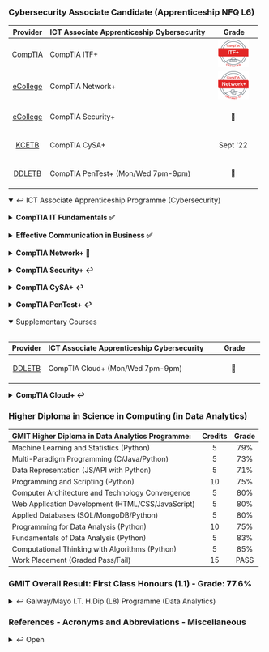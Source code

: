 ### Cybersecurity Associate Candidate (Apprenticeship NFQ L6)

|Provider|**ICT Associate Apprenticeship Cybersecurity**|&nbsp;&nbsp;&nbsp;&nbsp;&nbsp;&nbsp;Grade&nbsp;&nbsp;&nbsp;&nbsp;&nbsp;|
|:-----:| :-----------------------------------------------|:-----:|
| [CompTIA](https://www.comptia.org/certifications/it-fundamentals) | CompTIA ITF+                       |[![PASS](https://github.com/SeanOhAileasa/SeanOhAileasa/blob/master/rc/comptia/comptia-it-fundamentals-itf-certification.png?raw=true)](https://github.com/SeanOhAileasa/SeanOhAileasa/blob/master/rc/comptia/CompTIA-IT-Fundamentals-certificate.pdf)|
| [eCollege](https://www.ecollege.ie/) | <br/>CompTIA Network+<br/><br/>                                  |[![PASS](https://github.com/SeanOhAileasa/SeanOhAileasa/blob/master/rc/comptia/comptia-network-plus-certification.png?raw=true)](https://github.com/SeanOhAileasa/SeanOhAileasa/blob/master/rc/comptia/CompTIA-Network-plus-cecertificate.pdf)|
| [eCollege](https://www.ecollege.ie/) | <br/>CompTIA Security+<br/><br/>                               |   &#x1F6A7;   |
| [KCETB](https://kilkennycarlow.etb.ie/)     | <br/>CompTIA CySA+<br/><br/>                   | Sept '22 |
| [DDLETB](https://www.ddletb.ie/) | <br/>CompTIA PenTest+ (Mon/Wed 7pm-9pm)<br/><br/>                |   &#x1F6A7;   |

<details open>
	<summary>&#x21A9; ICT Associate Apprenticeship Programme (Cybersecurity)</summary> <br/>

<details close>
<!--
24/06/2022
"update repository ./itf-cybersecurity-apprenticeship (Exam - CompITA IT Fundaments)"
-->
	<summary><b>CompTIA IT Fundamentals &#x2705;</b></summary>

- { ["**Cybersecurity Apprenticeship**"](https://github.com/SeanOhAileasa/itf-cybersecurity-apprenticeship) : &#x2705; }

</details>
<br/>
<details close>
<!--
08/07/2022
"update repository ./ecb-cybersecurity-apprenticeship (Ransomware Criminals Targeted in Ukrainian Police Raids - Cybersecurity Career Roadmap - Fiber Media (OBJ. 1.3) - Additional Ethernet Switch Features (OBJ. 2.3 & 4.4) - OSI Model Explained | Real World Example)"
-->
	<summary><b>Effective Communication in Business &#x2705;</b></summary>

- { ["**Cybersecurity Apprenticeship**"](https://github.com/SeanOhAileasa/ecb-cybersecurity-apprenticeship) : &#x2705; }

</details>
<br/>
<details close>
	<summary><b>CompTIA Network+ &#x1F4CC;</b></summary>
	
<!--
08/07/2022
"add repository ./nkp-cybersecurity-apprenticeship"
-->
- { ["**Cybersecurity Apprenticeship**"](https://github.com/SeanOhAileasa/nkp-cybersecurity-apprenticeship) : &#x1F4CC; }

<!--
21/01/2022
"add repository ./nkp-cloud-concepts - Cloud Concepts."
"add repository ./nkp-concepts-and-characteristics-of-networking - Concepts and Characteristics of Networking."
"add repository ./nkp-network-services - Network Services."
"add repository ./nkp-network-topologies - Network Topologies."
"add repository ./nkp-osi-layers - OSI Layers."
"add repository ./nkp-ports-and-protocols - Ports and Protocols."
"add repository ./nkp-subnetting-and-supernetting - Subnetting and Supernetting."
"add repository ./nkp-wireless-technologies - Wireless Technologies."
-->
<!--
22/01/2022
"add repository ./nkp-networking-devices - Networking Devices."
-->
<!--
24/01/2022
"add repository ./nkp-advanced-networking - Advanced Networking."
-->
<!--
25/01/2022
"add repository ./nkp-network-storage-virtualization - Network Storage and Virtualization."
-->
<!--
27/01/2022
"add repository ./nkp-wide-area-network - Wide Area Network."
"add repository ./nkp-documentation-diagram-types - Documentation and Diagram Types."
--->
<!--
02/02/2022
"add repository ./nkp-disaster-recovery - Disaster Recovery."
"add repository ./nkp-scanning-monitoring-patching - Scanning and Monitoring and Patching."
--->
<!--
05/02/2022
"add repository ./nkp-remote-access-methods - Remote Access Methods."
"add repository ./nkp-physical-security-devices - Physical Security Devices."
"add repository ./nkp-authentication-access-control - Authentication and Access Control."
--->
<!--
09/02/2022
"add repository ./nkp-wireless-security - Wireless Security."
-->
<!--
10/02/2022
"add repository ./nkp-network-attacks - Network Attacks"
"add repository ./nkp-network-device-hardening - Network Device Hardening."
--->
<!--
16/02/2022
"add repository ./nkp-mitigation-techniques - Mitigation Techniques."
-->
<!--
17/02/2022
"add repository ./nkp-network-service-issues - Network Service Issues."
"add repository ./nkp-network-troubleshooting - Network Troubleshooting."
-->
<!--
19/02/2022
"add repository ./nkp-network-troubleshooting-tools - Network Troubleshooting Tools."
"add repository ./nkp-wired-connectivity-issues - Wired Connectivity Issues."
"add repository ./nkp-cabling-solutions - Cabling Solutions."
"add repository ./nkp-wireless-connectivity-issues - Wireless Connectivity Issues."
"add repository ./nkp-policies-best-practice-guidelines - Policies and Best Practice Guidelines."
-->
<br/>

- { ["<i>Practice Labs</i>"](https://github.com/SeanOhAileasa/nkp-practice-labs) : &#x1F6A7; }

<details open>
	<summary>Network Concepts &#x21A9;</summary>
<!--
30/06/2022
"CompTIA Network+ Certification Exam - Status: Pass."
-->

- { ["**Network Concepts**"](https://github.com/SeanOhAileasa/nkp-network-concepts) : &#x1F6A7; }

	- { ["**Ports and Protocols**"](https://github.com/SeanOhAileasa/nkp-ports-and-protocols) : &#x1F6A7; }

	- { ["**OSI Layers**"](https://github.com/SeanOhAileasa/nkp-osi-layers) : &#x1F6A7; }

	- { ["**Concepts and Characteristics of Networking**"](https://github.com/SeanOhAileasa/nkp-concepts-and-characteristics-of-networking) : &#x1F6A7; }

	- { ["**Subnetting and Supernetting**"](https://github.com/SeanOhAileasa/nkp-subnetting-and-supernetting) : &#x1F6A7; }

	- { ["**Network Topologies**"](https://github.com/SeanOhAileasa/nkp-network-topologies) : &#x1F6A7; }

	- { ["**Wireless Technologies**"](https://github.com/SeanOhAileasa/nkp-wireless-technologies) : &#x1F6A7; }

	- { ["**Cloud Concepts**"](https://github.com/SeanOhAileasa/nkp-cloud-concepts) : &#x1F6A7; }

	- { ["**Network Services**"](https://github.com/SeanOhAileasa/nkp-network-services) : &#x1F6A7; }

	- { ["**Cabling Solutions**"](https://github.com/SeanOhAileasa/nkp-cabling-solutions) : &#x1F6A7; }
</details> <!-- END (Network Concepts) -->
<br/>
<details open>
	<summary>Infrastructure &#x21A9;</summary>
<!--
16/04/2022
"update repository ./nkp-advanced-networking" 
-->

- { ["**Infrastructure**"](https://github.com/SeanOhAileasa/nkp-infrastructure) : &#x1F6A7; }

	- { ["**Networking Devices**"](https://github.com/SeanOhAileasa/nkp-networking-devices) : &#x1F6A7; }

	- { ["**Advanced Networking**"](https://github.com/SeanOhAileasa/nkp-advanced-networking) : &#x1F6A7; }

	- { ["**Network Storage and Virtualization**"](https://github.com/SeanOhAileasa/nkp-network-storage-virtualization) : &#x1F6A7; }

	- { ["**Wide Area Network**"](https://github.com/SeanOhAileasa/nkp-wide-area-network) : &#x1F6A7; }
</details> <!-- END (Infrastructure) -->
<br/>
<details open>
	<summary>Network Operations &#x21A9;</summary>
<!--
11/05/2022
"update repository ./nkp-disaster-recovery" 
-->

- { ["**Network Operations**"](https://github.com/SeanOhAileasa/nkp-network-operations) : &#x1F6A7; }

	- { ["**Documentation and Diagram Types**"](https://github.com/SeanOhAileasa/nkp-documentation-diagram-types) : &#x1F6A7; }

	- { ["**Disaster Recovery**"](https://github.com/SeanOhAileasa/nkp-disaster-recovery) : &#x1F6A7; }

	- { ["**Scanning and Monitoring and Patching**"](https://github.com/SeanOhAileasa/nkp-scanning-monitoring-patching) : &#x1F6A7; }

	- { ["**Remote Access Methods**"](https://github.com/SeanOhAileasa/nkp-remote-access-methods) : &#x1F6A7; }

	- { ["**Policies and Best Practice Guidelines**"](https://github.com/SeanOhAileasa/nkp-policies-best-practice-guidelines) : &#x1F6A7; }
</details> <!-- END (Network Operations) -->
<br/>
<details open>
	<summary>Network Security &#x21A9;</summary>
<!--
14/05/2022
"update repository ./nkp-mitigation-techniques"
-->

- { ["**Network Security**"](https://github.com/SeanOhAileasa/nkp-network-security) : &#x1F6A7; }

	- { ["**Physical Security Devices**"](https://github.com/SeanOhAileasa/nkp-physical-security-devices) : &#x1F6A7; }

	- { ["**Authentication and Access Control**"](https://github.com/SeanOhAileasa/nkp-authentication-access-control) : &#x1F6A7; }

	- { ["**Wireless Security**"](https://github.com/SeanOhAileasa/nkp-wireless-security) : &#x1F6A7; }

	- { ["**Network Attacks**"](https://github.com/SeanOhAileasa/nkp-network-attacks) : &#x1F6A7; }

	- { ["**Network Device Hardening**"](https://github.com/SeanOhAileasa/nkp-network-device-hardening) : &#x1F6A7; }

	- { ["**Mitigation Techniques**"](https://github.com/SeanOhAileasa/nkp-mitigation-techniques) : &#x1F6A7; }
</details> <!-- END (Network Security) -->
<br/>
<details open>
	<summary>Network Troubleshooting and Tools &#x21A9;</summary>
<!--
06/07/2022
"update repository ./nkp-network-troubleshooting-and-tools (network-tools/nkp-command-line-tools)"
-->

- { ["**Network Troubleshooting and Tools**"](https://github.com/SeanOhAileasa/nkp-network-troubleshooting-and-tools) : &#x1F6A7; }

	- { ["**Network Service Issues**"](https://github.com/SeanOhAileasa/nkp-network-service-issues) : &#x1F6A7; }

	- { ["**Network Troubleshooting**"](https://github.com/SeanOhAileasa/nkp-network-troubleshooting) : &#x1F6A7; }

	- { ["**Network Troubleshooting Tools**"](https://github.com/SeanOhAileasa/nkp-network-troubleshooting-tools) : &#x1F6A7; }

	- { ["**Wired Connectivity Issues**"](https://github.com/SeanOhAileasa/nkp-wired-connectivity-issues) : &#x1F6A7; }

	- { ["**Wireless Connectivity Issues**"](https://github.com/SeanOhAileasa/nkp-wireless-connectivity-issues) : &#x1F6A7; }
</details> <!-- END (Network Troubleshooting and Tools) -->

</details> <!-- END (CompTIA Network+) -->

<br/>

<details close>
	<summary><b>CompTIA Security+ &#x21A9;</b></summary>
<!--
08/05/2022
"update repository ./syp-risk-management-privacy-and-sensitive-data-security"
-->
<br/>
<details close>
	<summary><i>Practice Labs</i> &#x21A9;</summary>
<br/>

<!-- ********** CompTIA Security+ - Practice Labs ********** -->
<!-- ********** CompTIA Security+ - Practice Labs ********** -->
<!-- ********** CompTIA Security+ - Practice Labs ********** -->
</details> <!-- END (CompTIA Security+ - Practice Labs) -->

<details open>
	<summary>Attacks and Threats and Vulnerabilities &#x21A9;</summary>
<!--
29/05/2022
"updata repository ./syp-attacks-threats-and-vulnerabilities"
-->

- { ["**Attacks and Threats and Vulnerabilities**"](https://github.com/SeanOhAileasa/syp-attacks-threats-and-vulnerabilities/blob/main/README.md) : &#x1F6A7; }

	- { ["**Social Engineering Techniques & Attack Types**"](https://github.com/SeanOhAileasa/syp-social-engineering-and-types-of-attacks/blob/main/README.md) : &#x1F6A7; }

	- { ["**Analyzing Application and Network Attacks**"](https://github.com/SeanOhAileasa/syp-analyzing-application-and-network-attacks/blob/main/README.md) : &#x1F6A7; }

	- { ["**Threat Actors, Intelligence Sources and Vulnerabilities**"](https://github.com/SeanOhAileasa/syp-threat-actors-Intelligence-sources-and-vulnerabilities/blob/main/README.md) : &#x1F6A7; }

	- { ["**Security Assessment and Penetration Testing Techniques**"](https://github.com/SeanOhAileasa/syp-security-assessment-and-penetration-testing-techniques/blob/main/README.md) : &#x1F6A7; }	
</details>
<br/>
<details open>
	<summary>Architecture and Design &#x21A9;</summary>
<!--
12/06/2022
"update repository ./syp-architecture-and-design (Cryptographic Concepts)"
-->

- { ["**Architecture and Design**"](https://github.com/SeanOhAileasa/syp-architecture-and-design/blob/main/README.md) : &#x1F6A7; }

	- { ["**Security Concepts in an Enterprise Environment**"](https://github.com/SeanOhAileasa/syp-security-concepts-in-an-enterprise-environment/blob/main/README.md) : &#x1F6A7; }

	- { ["**Implementing Cybersecurity Resilience**"](https://github.com/SeanOhAileasa/syp-implementing-cybersecurity-resilience/blob/main/README.md) : &#x1F6A7; }

	- { ["**Virtualization, Cloud Computing and Cloud Cybersecurity Solutions**"](https://github.com/SeanOhAileasa/syp-virtualization-cloud-computing-and-cloud-cybersecurity-solutions/blob/main/README.md) : &#x1F6A7; }

	- { ["**Controls and Application Development Deployment and Automation**"](https://github.com/SeanOhAileasa/syp-controls-and-application-development-deployment-and-automation/blob/main/README.md) : &#x1F6A7; }

	- { ["**Authentication and Authorization Design Concepts**"](https://github.com/SeanOhAileasa/syp-authentication-and-authorization-design-concepts/blob/main/README.md) : &#x1F6A7; }

	- { ["**Implementing Identity and Account Management and AAA Solutions**"](https://github.com/SeanOhAileasa/syp-implementing-identity-and-account-management-and-aaa-solutions/blob/main/README.md) : &#x1F6A7; }

	- { ["**Physical Security Controls**"](https://github.com/SeanOhAileasa/syp-physical-security-controls/blob/main/README.md) : &#x1F6A7; }

	- { ["**Basic Cryptography and Public Key Infrastructure**"](https://github.com/SeanOhAileasa/syp-basic-cryptography-and-public-key-infrastructure/blob/main/README.md) : &#x1F6A7; }
</details>
<br/>
<details open>
	<summary>Implementation &#x21A9;</summary>
<!--
03/07/2022
"update repository ./syp-implementation (Public Key Infrastructure)"
-->

- { ["**Implementation**"](https://github.com/SeanOhAileasa/syp-implementation/blob/main/README.md) : &#x1F6A7; }

	- { ["**Implementing Secure Protocols and Application Security Solutions**"](https://github.com/SeanOhAileasa/syp-implementing-secure-protocols-and-application-security-solutions/blob/main/README.md) : &#x1F6A7; }

	- { ["**Implementing Secure Network Designs**"](https://github.com/SeanOhAileasa/syp-implementing-secure-network-designs/blob/main/README.md) : &#x1F6A7; }

	- { ["**Wireless, Mobile and Embedded Device Security**"](https://github.com/SeanOhAileasa/syp-wireless-mobile-and-embedded-device-security/blob/main/README.md) : &#x1F6A7; }

	- { ["**Organizational Security Assessment Tools and Mitigation Controls**"](https://github.com/SeanOhAileasa/syp-organizational-security-assessment-tools-and-mitigation-controls/blob/main/README.md) : &#x1F6A7; }
</details>
<br/>
<details open>
	<summary>Operations and Incident Response &#x21A9;</summary>
<!--
12/07/2022
"add repository ./syp-operations-and-incident-response (Security Tools - File Manipulation Tools)"
-->

- { ["**Operations and Incident Response**"](https://github.com/SeanOhAileasa/syp-operations-and-incident-response/blob/main/README.md) : &#x1F6A7; }

	- { ["**Incident Response, Digital Forensics and Supporting Investigations**"](https://github.com/SeanOhAileasa/syp-incident-response-digital-forensics-and-supporting-investigations/blob/main/README.md) : &#x1F6A7; }
</details>
<br/>

<details open>
	<summary>Governance and Risk and Compliance &#x21A9;</summary>
<!--
24/05/2022
"add repository ./syp-governance-risk-and-compliance"
-->

- { ["**Governance and Risk and Compliance**"](https://github.com/SeanOhAileasa/syp-governance-risk-and-compliance/blob/main/README.md) : &#x1F6A7; }

	- { ["**Security Policies, Regulations, Standards and Frameworks**"](https://github.com/SeanOhAileasa/syp-security-policies-regulations-standards-and-frameworks/blob/main/README.md) : &#x1F6A7; }

	- { ["**Risk Management, Privacy and Sensitive Data Security**"](https://github.com/SeanOhAileasa/syp-risk-management-privacy-and-sensitive-data-security/blob/main/README.md) : &#x1F6A7; }

	- { ["**Monitoring, Visibility, & Reporting**"](https://github.com/SeanOhAileasa/syp-monitoring-visibility-and-reporting/blob/main/README.md) : &#x1F6A7; }
</details> 

</details> <!-- END (CompTIA Security+) -->

<br/>

<details close>
	<summary><b>CompTIA CySA+ &#x21A9;</b></summary>
<!--
14/07/2022
"update repository ./cap-practice-labs (Scripting - Search)"
-->
<br/>
<details close>
	<summary><i>Practice Labs</i> &#x21A9;</summary>
<br/>	
<details open>
	<summary>Vulnerabilities &#x21A9;</summary>

- [Conducting a Software Vulnerability Scan Using AlienVault](https://nbviewer.org/github/SeanOhAileasa/cap-practice-labs/blob/main/rc/vulnerabilities/cap-Exercise1ConductingaSoftwareVulnerabilityScanUsingAlienVault.ipynb) &#x2705; <br/>
- [Conducting a Software Vulnerability Scan using Nessus](https://nbviewer.org/github/SeanOhAileasa/cap-practice-labs/blob/main/rc/vulnerabilities/cap-Exercise2ConductingaSoftwareVulnerabilityScanusingNessus.ipynb) &#x2705; <br/>
- [Define Different Web Application Software Vulnerabilities](https://github.com/SeanOhAileasa/cap-practice-labs/blob/main/rc/vulnerabilities/cap-Exercise3DefineDifferentWebApplicationSoftwareVulnerabilities.pdf) &#x2705;
</details>	<!-- END (CompTIA CySA+ - Vulnerabilities) -->
<details open>
	<summary>Attack Types &#x21A9;</summary>

- [Web Application Exploits](https://nbviewer.org/github/SeanOhAileasa/cap-practice-labs/blob/main/rc/attack-types/cap-Exercise1WebApplicationExploits.ipynb) &#x2705; <br/>
- [Database Attack Types and Exploits](https://nbviewer.org/github/SeanOhAileasa/cap-practice-labs/blob/main/rc/attack-types/cap-Exercise2DatabaseAttackTypesandExploits.ipynb) &#x2705; <br/>
- [Additional Cybersecurity Attack Types](https://github.com/SeanOhAileasa/cap-practice-labs/blob/main/rc/attack-types/cap-Exercise3AdditionalCybersecurityAttackTypes.pdf) &#x2705; <br/>
- Supplemental Resources:
	- [App-server (``flask``)](https://github.com/SeanOhAileasa/cwe-app-server) &#x1F6A7;
</details>	<!-- END (CompTIA CySA+ - Attack Types) -->
<details open>
	<summary>Information Gathering and Sharing &#x21A9;</summary>

- [Information Gathering and Sharing](https://github.com/SeanOhAileasa/cap-practice-labs/blob/main/rc/information-gathering-and-sharing/cap-Information-Gathering-and-Sharing.pdf) &#x2705; <br/>
</details>	<!-- END (CompTIA CySA+ - Information Gathering and Sharing) -->

<details open>
	<summary>Supporting Organizational Security &#x21A9;</summary>

- [Attack Frameworks](https://nbviewer.org/github/SeanOhAileasa/cap-practice-labs/blob/main/rc/supporting-organizational-security/cap-attack-frameworks.ipynb) &#x2705; <br/>
- [Threat Research](https://nbviewer.org/github/SeanOhAileasa/cap-practice-labs/blob/main/rc/supporting-organizational-security/cap-threat-research.ipynb) &#x2705; <br/>
- [Threat Modeling Methodologies](https://nbviewer.org/github/SeanOhAileasa/cap-practice-labs/blob/main/rc/supporting-organizational-security/cap-threat-modeling-methodologies.ipynb) &#x2705; <br/>
- [Threat Intelligence Sharing with Supported Functions](https://nbviewer.org/github/SeanOhAileasa/cap-practice-labs/blob/main/rc/supporting-organizational-security/cap-threat-intelligence-sharing-with-supported-functions.ipynb) &#x2705; <br/>
</details> <!-- END (CompTIA CySA+ - Supporting Organizational Security) -->
<!--
<details open>
	<summary>Scripting &#x21A9;</summary>

- [Search](https://nbviewer.org/github/SeanOhAileasa/cap-practice-labs/blob/main/rc/scripting/cap-search.ipynb) &#x2705; <br/>
- [Scripting](https://nbviewer.org/github/SeanOhAileasa/cap-practice-labs/blob/main/rc/scripting/cap-scripting.ipynb) &#x2705; <br/>
- [Piping](https://nbviewer.org/github/SeanOhAileasa/cap-practice-labs/blob/main/rc/scripting/cap-piping.ipynb) &#x2705; <br/>
</details>

<details open>
	<summary>Threat Data &#x21A9;</summary>

- [Threat Data](https://nbviewer.org/github/SeanOhAileasa/cap-practice-labs/blob/main/rc/threat-data/cap-threat-data.ipynb) &#x2705; <br/>
</details>

<details open>
	<summary>Types of Scanning &#x21A9;</summary>

- [Scanning Parameters and Criteria](https://nbviewer.org/github/SeanOhAileasa/cap-practice-labs/blob/main/rc/types-of-scanning/cap-scanning-parameters-and-criteria.ipynb) &#x2705; <br/>
</details>

<details open>
	<summary>Vulnerability Identification and Remediation &#x21A9;</summary>

- [Vulnerability Identification](https://nbviewer.org/github/SeanOhAileasa/cap-practice-labs/blob/main/rc/vulnerability-identification-and-remediation/cap-vulnerability-identification.ipynb) &#x2705; <br/>
- [Validation](https://nbviewer.org/github/SeanOhAileasa/cap-practice-labs/blob/main/rc/vulnerability-identification-and-remediation/cap-validation.ipynb) &#x2705; <br/>
- [Remediation Mitigation](https://nbviewer.org/github/SeanOhAileasa/cap-practice-labs/blob/main/rc/vulnerability-identification-and-remediation/cap-remediation-mitigation.ipynb) &#x2705; <br/>
- [Inhibitors to Remediation](https://nbviewer.org/github/SeanOhAileasa/cap-practice-labs/blob/main/rc/vulnerability-identification-and-remediation/cap-inhibitors-to-remediation.ipynb) &#x2705; <br/>
- [Patching](https://nbviewer.org/github/SeanOhAileasa/cap-practice-labs/blob/main/rc/vulnerability-identification-and-remediation/cap-patching.ipynb) &#x2705; <br/>
</details>

<details open>
	<summary>Web Application Scanners &#x21A9;</summary>

- [Web Application scanner](https://nbviewer.org/github/SeanOhAileasa/cap-practice-labs/blob/main/rc/web-application-scanners/cap-web-application-scanner.ipynb) &#x2705; <br/>
- [Software assessment tools and techniques](https://nbviewer.org/github/SeanOhAileasa/cap-practice-labs/blob/main/rc/web-application-scanners/cap-software-assessment-tools-and-techniques.ipynb) &#x2705; <br/>
</details>

<details open>
	<summary>Infrastructure Vulnerability Scanners &#x21A9;</summary>

- [Nessus](https://nbviewer.org/github/SeanOhAileasa/cap-practice-labs/blob/main/rc/infrastructure-vulnerability-scanners/cap-nessus.ipynb) &#x2705; <br/>
- [OpenVAS](https://nbviewer.org/github/SeanOhAileasa/cap-practice-labs/blob/main/rc/infrastructure-vulnerability-scanners/cap-openvas.ipynb) &#x2705; <br/>
</details>

<details open>
	<summary>Enumeration &#x21A9;</summary>

- [Enumeration](https://nbviewer.org/github/SeanOhAileasa/cap-practice-labs/blob/main/rc/enumeration/cap-enumeration.ipynb) &#x2705; <br/>
- [Leveraging the Gathered Information](https://nbviewer.org/github/SeanOhAileasa/cap-practice-labs/blob/main/rc/enumeration/cap-leveraging-the-gathered-information.ipynb) &#x2705; <br/>
</details>

<details open>
	<summary>Wireless and Cloud Assessment Tools &#x21A9;</summary>

- [Wireless Assessment Tools](https://nbviewer.org/github/SeanOhAileasa/cap-practice-labs/blob/main/rc/wireless-and-cloud-assessment-tools/cap-wireless-assessment-tools.ipynb) &#x2705; <br/>
- [Cloud Models](https://nbviewer.org/github/SeanOhAileasa/cap-practice-labs/blob/main/rc/wireless-and-cloud-assessment-tools/cap-cloud-models.ipynb) &#x2705; <br/>
- [Cloud Infrastructure Assessment Tools](https://nbviewer.org/github/SeanOhAileasa/cap-practice-labs/blob/main/rc/wireless-and-cloud-assessment-tools/cap-cloud-infrastructure-assessment-tools.ipynb) &#x2705; <br/>
</details>

<details open>
	<summary>Vulnerabilities in Specialized Technology &#x21A9;</summary>

- [Vulnerabilities in Specialized Technology](https://nbviewer.org/github/SeanOhAileasa/cap-practice-labs/blob/main/rc/vulnerabilities-in-specialized-technology/cap-vulnerabilities-in-specialized-technology.ipynb) &#x2705; <br/>
</details>

<details open>
	<summary>Log Monitoring and Review &#x21A9;</summary>

- [Logging](https://nbviewer.org/github/SeanOhAileasa/cap-practice-labs/blob/main/rc/log-monitoring-and-review/cap-logging.ipynb) &#x2705; <br/>
</details>

<details open>
	<summary>Security Monitoring Activities &#x21A9;</summary>

- [Security information and event management (SIEM) review](https://nbviewer.org/github/SeanOhAileasa/cap-practice-labs/blob/main/rc/security-monitoring-activities/cap-security-information-and-event-management-review.ipynb) &#x2705; <br/>
- [Email analysis](https://nbviewer.org/github/SeanOhAileasa/cap-practice-labs/blob/main/rc/security-monitoring-activities/cap-email-analysis.ipynb) &#x2705; <br/>
- [Network](https://nbviewer.org/github/SeanOhAileasa/cap-practice-labs/blob/main/rc/security-monitoring-activities/cap-network.ipynb) &#x2705; <br/>
</details>

<details open>
	<summary>Data and Application Controls &#x21A9;</summary>

- [Permissions](https://nbviewer.org/github/SeanOhAileasa/cap-practice-labs/blob/main/rc/data-and-application-controls/cap-permissions.ipynb) &#x2705; <br/>
- [Software Restriction Policies](https://nbviewer.org/github/SeanOhAileasa/cap-practice-labs/blob/main/rc/data-and-application-controls/cap-software-restriction-policies.ipynb) &#x2705; <br/>
- [Firewall](https://nbviewer.org/github/SeanOhAileasa/cap-practice-labs/blob/main/rc/data-and-application-controls/cap-firewall.ipynb) &#x2705; <br/>
- [Sandboxing](https://nbviewer.org/github/SeanOhAileasa/cap-practice-labs/blob/main/rc/data-and-application-controls/cap-sandboxing.ipynb) &#x2705; <br/>
</details>

<details open>
	<summary>Improving Network Security &#x21A9;</summary>

- [Network Security](https://nbviewer.org/github/SeanOhAileasa/cap-practice-labs/blob/main/rc/improving-network-security/cap-network-security.ipynb) &#x2705; <br/>
- [Update Antimalware Signatures](https://nbviewer.org/github/SeanOhAileasa/cap-practice-labs/blob/main/rc/improving-network-security/cap-update-antimalware-signatures.ipynb) &#x2705; <br/>
- [Work with Snort](https://nbviewer.org/github/SeanOhAileasa/cap-practice-labs/blob/main/rc/improving-network-security/cap-work-with-snort.ipynb) &#x2705; <br/>
</details>

<details open>
	<summary>Infrastructure Security &#x21A9;</summary>

- [Set up a Honeypot with Pentbox](https://nbviewer.org/github/SeanOhAileasa/cap-practice-labs/blob/main/rc/infrastructure-security/cap-set-up-a-honeypot-with-pentbox.ipynb) &#x2705; <br/>
- [Data Collector Sets](https://nbviewer.org/github/SeanOhAileasa/cap-practice-labs/blob/main/rc/infrastructure-security/cap-data-collector-sets.ipynb) &#x2705; <br/>
- [Configuring Alerts for Data Collector Sets](https://nbviewer.org/github/SeanOhAileasa/cap-practice-labs/blob/main/rc/infrastructure-security/cap-configuring-alerts-for-data-collector-sets.ipynb) &#x2705; <br/>
- [Enable EFS on Standalone Windows Computer](https://nbviewer.org/github/SeanOhAileasa/cap-practice-labs/blob/main/rc/infrastructure-security/cap-enable-efs-on-standalone-windows-computer.ipynb) &#x2705; <br/>
</details>

<details open>
	<summary>Identity and Access Management &#x21A9;</summary>

- [Enable Multifactor Authentication](https://nbviewer.org/github/SeanOhAileasa/cap-practice-labs/blob/main/rc/identity-and-access-management/cap-enable-multifactor-authentication.ipynb) &#x2705; <br/>
- [Perform Manual Review and Privilege Management](https://nbviewer.org/github/SeanOhAileasa/cap-practice-labs/blob/main/rc/identity-and-access-management/cap-perform-manual-review-and-privilege-management.ipynb) &#x2705; <br/>
- [Configure Mandatory Access Control](https://nbviewer.org/github/SeanOhAileasa/cap-practice-labs/blob/main/rc/identity-and-access-management/cap-configure-mandatory-access-control.ipynb) &#x2705; <br/>
</details>

<details open>
	<summary>Infrastructure Solutions &#x21A9;</summary>

- [On-premises and Cloud Infrastructure](https://nbviewer.org/github/SeanOhAileasa/cap-practice-labs/blob/main/rc/infrastructure-solutions/cap-on-premises-and-cloud-infrastructure.ipynb) &#x2705; <br/>
- [Network Architecture](https://nbviewer.org/github/SeanOhAileasa/cap-practice-labs/blob/main/rc/infrastructure-solutions/cap-network-architecture.ipynb) &#x2705; <br/>
- [Asset Management](https://nbviewer.org/github/SeanOhAileasa/cap-practice-labs/blob/main/rc/infrastructure-solutions/cap-asset-management.ipynb) &#x2705; <br/>
- [Change Management](https://nbviewer.org/github/SeanOhAileasa/cap-practice-labs/blob/main/rc/infrastructure-solutions/cap-change-management.ipynb) &#x2705; <br/>
- [Virtualization and Containerization](https://nbviewer.org/github/SeanOhAileasa/cap-practice-labs/blob/main/rc/infrastructure-solutions/cap-virtualization-and-containerization.ipynb) &#x2705; <br/>
</details>

<details open>
	<summary>Automation Concepts &#x21A9;</summary>

- [Automation Concepts](https://nbviewer.org/github/SeanOhAileasa/cap-practice-labs/blob/main/rc/automation-concepts/cap-automation-concepts.ipynb) &#x2705; <br/>
</details>

<details open>
	<summary>Importance of Incident Response &#x21A9;</summary>

- [Communication Plan](https://nbviewer.org/github/SeanOhAileasa/cap-practice-labs/blob/main/rc/importance-of-incident-response/cap-communication-plan.ipynb) &#x2705; <br/>
- [Response Coordination with Relevant Entities](https://nbviewer.org/github/SeanOhAileasa/cap-practice-labs/blob/main/rc/importance-of-incident-response/cap-response-coordination-with-relevant-entities.ipynb) &#x2705; <br/>
- [Factors Contributing to Data Criticality](https://nbviewer.org/github/SeanOhAileasa/cap-practice-labs/blob/main/rc/importance-of-incident-response/cap-factors-contributing-to-data-criticality.ipynb) &#x2705; <br/>
</details>

<details open>
	<summary>Initial Phases of Incident Response &#x21A9;</summary>

- [Preparation](https://nbviewer.org/github/SeanOhAileasa/cap-practice-labs/blob/main/rc/initial-phases-of-incident-response/cap-preparation.ipynb) &#x2705; <br/>
- [Detection and Analysis](https://nbviewer.org/github/SeanOhAileasa/cap-practice-labs/blob/main/rc/initial-phases-of-incident-response/cap-detection-and-analysis.ipynb) &#x2705; <br/>
- [Containment](https://nbviewer.org/github/SeanOhAileasa/cap-practice-labs/blob/main/rc/initial-phases-of-incident-response/cap-containment.ipynb) &#x2705; <br/>
</details>

<details open>
	<summary>Later Phases of Incident Response &#x21A9;</summary>

- [Eradication and Recovery](https://nbviewer.org/github/SeanOhAileasa/cap-practice-labs/blob/main/rc/later-phases-of-incident-response/cap-eradication-and-recovery.ipynb) &#x2705; <br/>
- [Post-incident Activities](https://nbviewer.org/github/SeanOhAileasa/cap-practice-labs/blob/main/rc/later-phases-of-incident-response/cap-post-incident-activities.ipynb) &#x2705; <br/>
</details>

<details open>
	<summary>Host Related Incident Compromise Indicators &#x21A9;</summary>

- [Host-related Incident Compromise Indicators](https://nbviewer.org/github/SeanOhAileasa/cap-practice-labs/blob/main/rc/host-related-incident-compromise-indicators/cap-host-related-incident-compromise-indicators.ipynb) &#x2705; <br/>
- [Prevent Unauthorized Software from Running](https://nbviewer.org/github/SeanOhAileasa/cap-practice-labs/blob/main/rc/host-related-incident-compromise-indicators/cap-prevent-unauthorized-software-from-running.ipynb) &#x2705; <br/>
</details>

<details open>
	<summary>Network and Application Related Incident Compromise Indicators &#x21A9;</summary>

- [Network-Related](https://nbviewer.org/github/SeanOhAileasa/cap-practice-labs/blob/main/rc/network-and-application-related-incident-compromise-indicators/cap-network-related.ipynb) &#x2705; <br/>
- [Application-Related](https://nbviewer.org/github/SeanOhAileasa/cap-practice-labs/blob/main/rc/network-and-application-related-incident-compromise-indicators/cap-application-related.ipynb) &#x2705; <br/>
</details>

<details open>
	<summary>Digital Forensics Techniques &#x21A9;</summary>

- [Use Tcpdump](https://nbviewer.org/github/SeanOhAileasa/cap-practice-labs/blob/main/rc/digital-forensics-techniques/cap-use-tcpdump.ipynb) &#x2705; <br/>
- [Capture Packets with Wireshark](https://nbviewer.org/github/SeanOhAileasa/cap-practice-labs/blob/main/rc/digital-forensics-techniques/cap-capture-packets-with-wireshark.ipynb) &#x2705; <br/>
- [Use OSForensics](https://nbviewer.org/github/SeanOhAileasa/cap-practice-labs/blob/main/rc/digital-forensics-techniques/cap-use-osforensics.ipynb) &#x2705; <br/>
</details>

<details open>
	<summary>Certificate Management &#x21A9;</summary>

- [Install and Configure Active Directory Certificate Services](https://nbviewer.org/github/SeanOhAileasa/cap-practice-labs/blob/main/rc/certificate-management/cap-install-and-configure-active-directory-certificate-services.ipynb) &#x2705; <br/>
- [Configure Certificate Revocation Lists (CRLs)](https://nbviewer.org/github/SeanOhAileasa/cap-practice-labs/blob/main/rc/certificate-management/cap-configure-certificate-revocation-lists-crls.ipynb) &#x2705; <br/>
</details>

<details open>
	<summary>Applying Security Concepts to Mitigate Risk &#x21A9;</summary>

- [Business Impact Analysis (BIA)](https://nbviewer.org/github/SeanOhAileasa/cap-practice-labs/blob/main/rc/applying-security-concepts-to-mitigate-risk/cap-business-impact-analysis-bia.ipynb) &#x2705; <br/>
- [Software Assurances](https://nbviewer.org/github/SeanOhAileasa/cap-practice-labs/blob/main/rc/applying-security-concepts-to-mitigate-risk/cap-software-assurances.ipynb) &#x2705; <br/>
- [Hardware Assurances](https://nbviewer.org/github/SeanOhAileasa/cap-practice-labs/blob/main/rc/applying-security-concepts-to-mitigate-risk/cap-hardware-assurances.ipynb) &#x2705; <br/>
</details>

<details open>
	<summary>Frameworks, Controls, Policies and Procedures &#x21A9;</summary>

- [Frameworks, Controls, Policies, and Procedures](https://nbviewer.org/github/SeanOhAileasa/cap-practice-labs/blob/main/rc/frameworks-controls-policies-and-procedures/cap-frameworks-controls-policies-and-procedures.ipynb) &#x2705; <br/>
</details>
-->
<!-- ********** CompTIA CySA+ - Practice Labs ********** -->
<!-- ********** CompTIA CySA+ - Practice Labs ********** -->
<!-- ********** CompTIA CySA+ - Practice Labs ********** -->
</details> <!-- END (CompTIA CySA+ - Practice Labs) -->

- { ["**Threat Intelligence**"](https://github.com/SeanOhAileasa/cap-threat-intelligence/blob/main/README.md) : &#x1F6A7; }

- { ["**Business Continuity**"](https://github.com/SeanOhAileasa/cap-business-continuity/blob/main/README.md) : &#x1F6A7; }

- { ["**Attack Types**"](https://github.com/SeanOhAileasa/cap-attack-types/blob/main/README.md) : &#x1F6A7; }

- { ["**Malware Threats**"](https://github.com/SeanOhAileasa/cap-malware-threats/blob/main/README.md) : &#x1F6A7; }

- { ["**Encryption and Hashing**"](https://github.com/SeanOhAileasa/cap-encryption-and-hashing/blob/main/README.md) : &#x1F6A7; }

- { ["**Hardware and Security**"](https://github.com/SeanOhAileasa/cap-hardware-and-security/blob/main/README.md) : &#x1F6A7; }

- { ["**Cloud Computing**"](https://github.com/SeanOhAileasa/cap-cloud-computing/blob/main/README.md) : &#x1F6A7; }

- { ["**Threat Monitoring**"](https://github.com/SeanOhAileasa/cap-threat-monitoring/blob/main/README.md) : &#x1F6A7; }

- { ["**User Account Security**"](https://github.com/SeanOhAileasa/cap-user-account-security/blob/main/README.md) : &#x1F6A7; }

- { ["**Network Infrastructure Security**"](https://github.com/SeanOhAileasa/cap-network-infrastructure-security/blob/main/README.md) : &#x1F6A7; }

- { ["**Software Development Security**"](https://github.com/SeanOhAileasa/cap-software-development-security/blob/main/README.md) : &#x1F6A7; }

- { ["**Data Privacy**"](https://github.com/SeanOhAileasa/cap-data-privacy/blob/main/README.md) : &#x1F6A7; }

- { ["**Digital Forensics**"](https://github.com/SeanOhAileasa/cap-digital-forensics/blob/main/README.md) : &#x1F6A7; }

- { ["**IT Security Risk Mitigation**"](https://github.com/SeanOhAileasa/cap-it-security-risk-mitigation/blob/main/README.md) : &#x1F6A7; }

- { ["**Intrusion Detection and Traffic Analysis**"](https://github.com/SeanOhAileasa/cap-intrusion-detection-and-traffic-analysis/blob/main/README.md) : &#x1F6A7; }
</details> <!-- END (CompTIA CySA+) -->

<br/>

<details close>
	<summary><b>CompTIA PenTest+ &#x21A9;</b></summary>
<!--
15/06/2022
"add repository ./ptp-practice-labs (nslookup dig whois)"
-->
<br/>
<details close>
	<summary><i>Practice Labs</i> &#x21A9;</summary>
<br/>
<details open>
	<summary>Nslookup Dig Whois &#x21A9;</summary>

- [``nslookup`` ``dig`` ``whois``](https://nbviewer.org/github/SeanOhAileasa/ptp-practice-labs/blob/main/rc/nslookup-dig-whois/ptp-nslookup-dig-whois.ipynb) &#x2705; <br/>
</details>
<!-- ********** CompTIA PenTest+ - Practice Labs ********** -->
<!-- ********** CompTIA PenTest+ - Practice Labs ********** -->
<!-- ********** CompTIA PenTest+ - Practice Labs ********** -->
</details> <!-- END (CompTIA PenTest+ - Practice Labs) -->

- { ["**Scoping and Engagement**"](https://github.com/SeanOhAileasa/ptp-scoping-and-engagement/blob/main/README.md) : &#x1F6A7; }
</details> <!-- END (CompTIA PenTest+) -->

<br/>

<details open>
	<summary>Supplementary Courses</summary>

<br/>

|Provider|**ICT Associate Apprenticeship Cybersecurity**|&nbsp;&nbsp;&nbsp;&nbsp;&nbsp;&nbsp;&nbsp;Grade&nbsp;&nbsp;&nbsp;&nbsp;&nbsp;&nbsp;|
|:-----:| :-----------------------------------------------|:-----:|
| [DDLETB](https://loughlinstowntrainingcentre.ie/)     | <br/>CompTIA Cloud+ (Mon/Wed 7pm-9pm)<br/><br/>                   | &#x1F6A7; |

<details close>
	<summary><b>CompTIA Cloud+ &#x21A9;</b></summary>
<!--
13/07/2022
"add repository ./cdp-configurations-and-deployments (Thursday 7th July 2022 - Monday 11th July 2022: Introducing Cloud Computing - Creating and Validating a Cloud Deployment - Verifying System Requirements - VMware Hypervisor Type II)"
-->
<br/>
<details close>
	<summary><i>Practice Labs</i> &#x21A9;</summary>
<br/>

<!-- ********** CompTIA Cloud+ - Practice Labs ********** -->
<!-- ********** CompTIA Cloud+ - Practice Labs ********** -->
<!-- ********** CompTIA Cloud+ - Practice Labs ********** -->
</details> <!-- END (CompTIA Cloud+ - Practice Labs) -->

- { ["**Configurations and Deployments**"](https://github.com/SeanOhAileasa/cdp-configurations-and-deployments/blob/main/README.md) : &#x1F6A7; }
</details> <!-- END (CompTIA Cloud+) -->

</details> <!-- END (Supplemental) -->

</details> <!-- END (ICT Associate Apprenticeship Programme (Cybersecurity)) -->

### Higher Diploma in Science in Computing (in Data Analytics)

| **GMIT Higher Diploma in Data Analytics Programme:**           | Credits | Grade   |
| :--------------------------------------------------------------|:-------:|:-------:|
| Machine Learning and Statistics (Python)                       | 5       | 79%     |
| Multi-Paradigm Programming (C/Java/Python)                     | 5       | 73%     |
| Data Representation (JS/API with Python)                       | 5       | 71%     |
| Programming and Scripting (Python)                             | 10      | 75%     |
| Computer Architecture and Technology Convergence               | 5       | 80%     |
| Web Application Development (HTML/CSS/JavaScript)              | 5       | 80%     |
| Applied Databases (SQL/MongoDB/Python)                         | 5       | 80%     |
| Programming for Data Analysis (Python)                         | 10      | 75%     |
| Fundamentals of Data Analysis (Python)                         | 5       | 83%     |
| Computational Thinking with Algorithms (Python)                | 5       | 85%     |
| Work Placement (Graded Pass/Fail)                              | 15      | PASS    |

### GMIT Overall Result: First Class Honours (1.1) - Grade: 77.6%

<details close>
	<summary>&#x21A9; Galway/Mayo I.T. H.Dip (L8) Programme (Data Analytics)</summary>

<!--
16/04/2022
"update repository ./mls-machine-learning-statistics - Tidy GMIT (Iris Classification)."
-->
###### Machine Learning and Statistics { ["**mls**"](https://nbviewer.jupyter.org/github/SeanOhAileasa/mls-machine-learning-statistics/blob/main/mls-machine-learning-statistics.ipynb) : &#x1F4CC; } 

<!--
04/12/2021
"add repository ./mls-scikit-learn - An introduction to machine learning with scikit-learn."
-->
* { [``scikit-learn``](https://nbviewer.jupyter.org/github/SeanOhAileasa/mls-scikit-learn/blob/main/mls-scikit-learn.ipynb) : &#x1F6A7; }

	* { ["**Classification**"](https://nbviewer.org/github/SeanOhAileasa/pda-scikit-learn-classification/blob/main/pda-scikit-learn-classification.ipynb) : &#x1F6A7; }

	* { ["**Regression**"](https://nbviewer.org/github/SeanOhAileasa/mls-scikit-learn-regression/blob/main/mls-scikit-learn-regression.ipynb) : &#x1F6A7; }

	* { ["**Clustering**"](https://nbviewer.org/github/SeanOhAileasa/mls-scikit-learn-clustering/blob/main/mls-scikit-learn-clustering.ipynb) : &#x1F6A7; }

<!--
06/11/2021
"update repository ./mls-t-test - A t-test on some real-world data (sleep dataset). Overview of not just t-tests but an overview of the typical way to use statistics to do things like hypothesis testing (traditional old way of doing statistics)."
-->
* ``scipy-stats``
<!--
	* { ["**T-Test**"](https://nbviewer.org/github/SeanOhAileasa/mls-t-test/blob/main/mls-t-test.ipynb) : &#x1F6A7; }
-->
<!--
"add repository ./dcp-machine-learning-statistics - Statistical Thinking in Python (Part 1) (Graphical Exploratory Data Analysis)."
-->
* Supplemental Resources

	* { ["**DataCamp (Python)**"](#) : &#x2623; } 

	* { ["**DataCamp (ML & Stats)**"](#) : &#x2623; } 
<!--	
	* { ["**DataCamp (Python)**"](https://nbviewer.org/github/SeanOhAileasa/dcp-python/blob/main/dcp-python.ipynb) : &#x1F6A7; } 

	* { ["**DataCamp (ML & Stats)**"](https://nbviewer.org/github/SeanOhAileasa/dcp-machine-learning-statistics/blob/main/dcp-machine-learning-statistics.ipynb) : &#x1F6A7; } 
-->
<!--
"HOURS:1 - [README]: Complete and ready for submission."
-->
* End of Semester (Dec 2021):

	* { ["**Assessment**"](https://github.com/SeanOhAileasa/mls-scikit-learn-scipy-stats) : &#x1F4CC; }

<!--
09/01/2021
"update repository ./mpp-multi-paradigm-programming - GMIT Multi-Paradigm Programming module 30% MCS & written quiz completed."
-->
###### Multi-Paradigm Programming { ["**mpp**"](https://nbviewer.jupyter.org/github/SeanOhAileasa/mpp-multi-paradigm-programming/blob/main/mpp-multi-paradigm-programming.ipynb) : &#x1F4CC; }

<!--
20/12/2021
"update repository ./fubar-c - GMIT Multi-Paradigm Programming module Assessment: Link to repository mpp-multi-paradigm-programming."
-->
* { ["**C**"](https://nbviewer.jupyter.org/github/SeanOhAileasa/fubar-c/blob/main/fubar-c.ipynb) : &#x1F6A7; } 

<!--
"..."
-->
* { ["**Java**"](https://nbviewer.jupyter.org/github/SeanOhAileasa/fubar-java/blob/main/fubar-java.ipynb) : &#x1F6A7; }

<!--
22/12/2021
"update repository ./mpp-multi-paradigm-programming - GMIT Multi-Paradigm Programming module Assessment (Report) completed."
-->
* End of Semester (Dec 2021):

	* { ["**Assessment**"](https://nbviewer.org/github/SeanOhAileasa/mpp-multi-paradigm-programming/blob/main/mpp-multi-paradigm-programming.ipynb#Winter-21/22-Assessment) : &#x1F4CC; }

<!--
26/11/2021
"update repository ./drp-data-representation - Packages for APIs."
-->
###### Data Representation { ["**drp**"](https://nbviewer.jupyter.org/github/SeanOhAileasa/drp-data-representation/blob/main/drp-data-representation.ipynb) : &#x1F4CC; } 

<!--
05/01/2022
"update repository ./drp-app-server - Ooops password displayed (now changed). Updated: i. script db.py and ii. README."
-->
* { ["**App-server (``flask``)**"](https://nbviewer.org/github/SeanOhAileasa/drp-app-server/blob/main/drp-app-server.ipynb) : &#x1F4CC; }

<!--
26/11/2021
"update repository ./data-representation-courseware - Week 8 Quiz (Server side)." 
-->
* End of Semester (Dec 2021):

	* { ["**Assessment**"](https://github.com/SeanOhAileasa/data-representation-courseware) : &#x1F4CC; } 

###### Computational Thinking with Algorithms

<!--
22/05/2021
"update repository ./cta-analysing"
-->
* { ["**Analysing**"](https://nbviewer.jupyter.org/github/SeanOhAileasa/cta-analysing/blob/main/cta-analysing.ipynb) : &#x1F4CC; } 

<!-- 
23/08/2021
""
"update repository ./cta-recursion - Fix links."
-->
* { ["**Recursion**"](https://nbviewer.jupyter.org/github/SeanOhAileasa/cta-recursion/blob/main/cta-recursion.ipynb) : &#x1F4CC; } 

<!--
26/05/2021
"update repository ./cta-sorting"
-->
* { ["**Sorting**"](https://nbviewer.jupyter.org/github/SeanOhAileasa/cta-sorting/blob/main/cta-sorting.ipynb) : &#x1F4CC; } 

<!-- 
25/04/2021
"update repository ./cta-searching - Overview of binary search with performance comparison over linear search. Pseudocode along with iterative implementation (recursive implementation outstanding). Walkthrough of iterative and recursion approaches completed in Java."
-->
* { ["**Searching**"](https://nbviewer.jupyter.org/github/SeanOhAileasa/cta-searching/blob/main/cta-searching.ipynb) : &#x1F4CC; } 

<!--
26/05/2021
"add repository ./cta-benchmark-algorithms - Python application to benchmark five different sorting algorithms. In addition, the report introduces the algorithms chosen and discusses the results of the benchmarking process."
-->
* End of Semester (May 2021):

	* { ["**Project (pdf)**"](https://raw.githubusercontent.com/SeanOhAileasa/cta-benchmark-algorithms/main/Computational-Thinking-with-Algorithms-Project-2021.pdf) : &#x1F4CC; } 

		* { ["**Project (src)**"](https://github.com/SeanOhAileasa/cta-benchmark-algorithms) : &#x1F4CC; } 

###### Fundamentals of Data Analysis { ["**mls**"](https://nbviewer.jupyter.org/github/SeanOhAileasa/mls-machine-learning-statistics/blob/main/mls-machine-learning-statistics.ipynb) : &#x1F4CC; }

<!--
01/05/2022
"update repository ./fda-numerical"
-->
* Supplemental Resources

	* { ["**Numerical Reasoning**"](#) : &#x2623; } 
<!--
	* { ["**Numerical Reasoning**"](https://github.com/SeanOhAileasa/fda-numerical) : &#x2623; } 
	* { ["**Numerical Reasoning**"](https://nbviewer.org/github/SeanOhAileasa/fda-numerical/blob/main/fda-numerical.ipynb) : &#x2623; } 
-->
* End of Semester (Dec 2020):

	* { ["**Tasks**"](https://nbviewer.jupyter.org/github/SeanOhAileasa/fda-tasks/blob/main/Fundamentals-of-Data-Analysis-Tasks-2020.ipynb) : &#x1F4CC; } 

	* { ["**Project**"](https://nbviewer.jupyter.org/github/SeanOhAileasa/fda-regression/blob/main/Fundamentals-of-Data-Analysis-Regression-2020.ipynb) : &#x1F4CC; } 

###### Programming for Data Analysis { ["**mls**"](https://nbviewer.jupyter.org/github/SeanOhAileasa/mls-machine-learning-statistics/blob/main/mls-machine-learning-statistics.ipynb) : &#x1F4CC; }

* End of Semester (Dec 2020):

	* { ["**Tasks**"](https://nbviewer.jupyter.org/github/SeanOhAileasa/pda-numpy-random/blob/main/Programming-for-Data-Analysis-Assignment-2020.ipynb) : &#x1F4CC; } 

	* { ["**Project**"](https://nbviewer.jupyter.org/github/SeanOhAileasa/pda-numpy-random-simulation/blob/main/Programming-for-Data-Analysis-Project-2020.ipynb) : &#x1F4CC; } 

###### Applied Databases

<!--
05/07/2021
"add repository ./adb-MySQL"
-->
* { ["**MySQL**"](https://nbviewer.org/github/SeanOhAileasa/adb-MySQL/blob/main/adb-MySQL.ipynb) : &#x1F4CC; }

<!--
06/07/2021
"add repository ./adb-mongodb"
-->
* { ["**MongoDB**"](https://nbviewer.org/github/SeanOhAileasa/adb-mongodb/blob/main/adb-mongodb.ipynb) : &#x1F4CC; }

* End of Semester (Aug 2020):

	* { ["**Project**"](https://github.com/SeanOhAileasa/adb-sql-mongodb) : &#x1F4CC; } 

</details>

### References - Acronyms and Abbreviations - Miscellaneous

<details close>
	<summary>&#x21A9; Open</summary> <br/>

- &#x1F4CC; Subject / Theme / Topic
- &#x21A9; Expand / Dropdown List
- &#x1F6A7; Work-in-Progress / WIP
- &#x2623; Private Repository / Exit
</details>